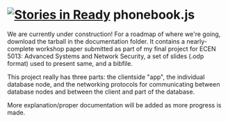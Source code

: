 [![Stories in Ready](https://badge.waffle.io/kaoudis/phonebook.js.png?label=ready&title=Ready)](https://waffle.io/kaoudis/phonebook.js)
phonebook.js
============

We are currently under construction! For a roadmap of where we're going, download the tarball in the documentation folder. It contains a nearly-complete workshop paper submitted as part of my final project for ECEN 5013: Advanced Systems and Network Security, a set of slides (.odp format) used to present same, and a bibfile. 

This project really has three parts: the clientside "app", the individual database node, and the networking protocols for communicating between database nodes and between the client and part of the database.

More explanation/proper documentation will be added as more progress is made.
